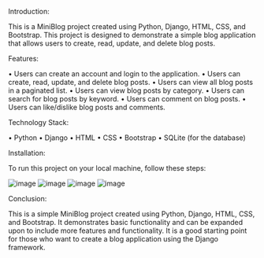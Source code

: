Introduction:

This is a MiniBlog project created using Python, Django, HTML, CSS, and Bootstrap. This project is designed to demonstrate a simple blog application that allows users to create, read, update, and delete blog posts.


Features:

•	Users can create an account and login to the application.
•	Users can create, read, update, and delete blog posts.
•	Users can view all blog posts in a paginated list.
•	Users can view blog posts by category.
•	Users can search for blog posts by keyword.
•	Users can comment on blog posts.
•	Users can like/dislike blog posts and comments.


Technology Stack:

•	Python
•	Django
•	HTML
•	CSS
•	Bootstrap
•	SQLite (for the database)


Installation:

To run this project on your local machine, follow these steps:

![image](https://user-images.githubusercontent.com/114444753/222396866-d7832c4c-1acc-41b5-b74a-fe715627f588.png)
![image](https://user-images.githubusercontent.com/114444753/222396961-73670e38-e942-4887-a732-f87926b89dd8.png)
![image](https://user-images.githubusercontent.com/114444753/222397040-3103564b-537b-42c2-9ece-317052a7ffd9.png)
![image](https://user-images.githubusercontent.com/114444753/222397078-58da5596-64cb-49dc-8100-f6f891f88d70.png)


Conclusion:

This is a simple MiniBlog project created using Python, Django, HTML, CSS, and Bootstrap. It demonstrates basic functionality and can be expanded upon to include more features and functionality. It is a good starting point for those who want to create a blog application using the Django framework.

